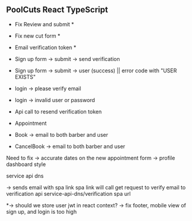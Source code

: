 ## PoolCuts React TypeScript

- Fix Review and submit *
- Fix new cut form *

- Email verification token *

- Sign up form -> submit -> send verification
- Sign up form -> submit -> user (success) || error code with "USER EXISTS"

- login -> please verify email
- login -> invalid user or password

- Api call to resend verification token

- Appointment
- Book -> email to both barber and user
- CancelBook -> email to both barber and user

Need to fix 
-> accurate dates on the new appointment form
-> profile dashboard style




service api dns

-> sends email with spa link
   spa link will call get request to verify email to verification api service-api-dns/verification
spa url


*-> should we store user jwt in react context?
-> fix footer, mobile view of sign up, and login is too high